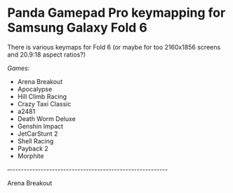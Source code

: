 # Panda Gamepad Pro keymapping for Samsung Galaxy Fold 6
There is various keymaps for Fold 6 (or maybe for too 2160x1856 screens and 20.9:18 aspect ratios?)

_Games:_

- Arena Breakout
- Apocalypse
- Hill Climb Racing
- Crazy Taxi Classic
- a2481
- Death Worm Deluxe
- Genshin Impact
- JetCarStunt 2
- Shell Racing
- Payback 2
- Morphite


‐--------------------------------------------------------

Arena Breakout
